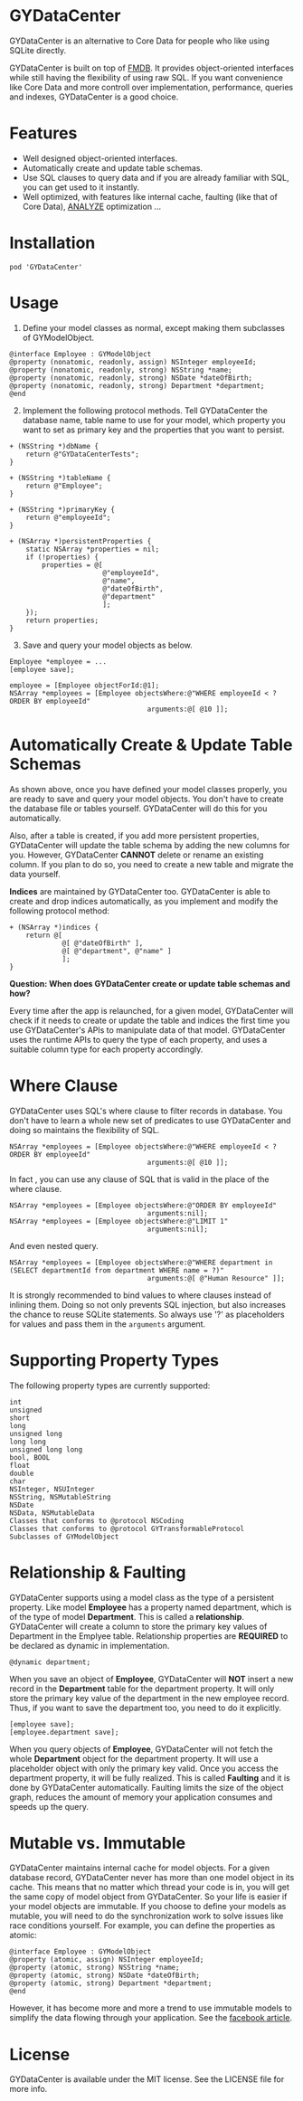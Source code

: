 # GYDataCenter
GYDataCenter is an alternative to Core Data for people who like using SQLite directly. 

GYDataCenter is built on top of [FMDB](https://github.com/ccgus/fmdb). It provides object-oriented interfaces while still having the flexibility of using raw SQL. If you want convenience like Core Data and more controll over implementation, performance, queries and indexes, GYDataCenter is a good choice.

# Features
* Well designed object-oriented interfaces.
* Automatically create and update table schemas.
* Use SQL clauses to query data and if you are already familiar with SQL, you can get used to it instantly.
* Well optimized, with features like internal cache, faulting (like that of Core Data), [ANALYZE](https://www.sqlite.org/lang_analyze.html) optimization ... 

# Installation
```
pod 'GYDataCenter'
```

# Usage
1) Define your model classes as normal, except making them subclasses of GYModelObject.
```objc
@interface Employee : GYModelObject
@property (nonatomic, readonly, assign) NSInteger employeeId;
@property (nonatomic, readonly, strong) NSString *name;
@property (nonatomic, readonly, strong) NSDate *dateOfBirth;
@property (nonatomic, readonly, strong) Department *department;
@end
```
2) Implement the following protocol methods. Tell GYDataCenter the database name, table name to use for your model, which property you want to set as primary key and the properties that you want to persist.
```objc
+ (NSString *)dbName {
    return @"GYDataCenterTests";
}

+ (NSString *)tableName {
    return @"Employee";
}

+ (NSString *)primaryKey {
    return @"employeeId";
}

+ (NSArray *)persistentProperties {
    static NSArray *properties = nil;
    if (!properties) {
        properties = @[
                       @"employeeId",
                       @"name",
                       @"dateOfBirth",
                       @"department"
                       ];
    });
    return properties;
}
```
3) Save and query your model objects as below.
```objc
Employee *employee = ...
[employee save];

employee = [Employee objectForId:@1];
NSArray *employees = [Employee objectsWhere:@"WHERE employeeId < ? ORDER BY employeeId"
                                  arguments:@[ @10 ]];
```

# Automatically Create & Update Table Schemas
As shown above, once you have defined your model classes properly, you are ready to save and query your model objects. You don't have to create the database file or tables yourself. GYDataCenter will do this for you automatically.

Also, after a table is created, if you add more persistent properties, GYDataCenter will update the table schema by adding the new columns for you. However, GYDataCenter **CANNOT** delete or rename an existing column. If you plan to do so, you need to create a new table and migrate the data yourself.

**Indices** are maintained by GYDataCenter too. GYDataCenter is able to create and drop indices automatically, as you implement and modify the following protocol method:
```objc
+ (NSArray *)indices {
    return @[
             @[ @"dateOfBirth" ],
             @[ @"department", @"name" ]
             ];
}
```

**Question: When does GYDataCenter create or update table schemas and how?**

Every time after the app is relaunched, for a given model, GYDataCenter will check if it needs to create or update the table and indices the first time you use GYDataCenter's APIs to manipulate data of that model.
GYDataCenter uses the runtime APIs to query the type of each property, and uses a suitable column type for each property accordingly.

# Where Clause
GYDataCenter uses SQL's where clause to filter records in database. You don't have to learn a whole new set of predicates to use GYDataCenter and doing so maintains the flexibility of SQL. 
```objc
NSArray *employees = [Employee objectsWhere:@"WHERE employeeId < ? ORDER BY employeeId"
                                  arguments:@[ @10 ]];
```
In fact , you can use any clause of SQL that is valid in the place of the where clause.
```objc
NSArray *employees = [Employee objectsWhere:@"ORDER BY employeeId"
                                  arguments:nil];
NSArray *employees = [Employee objectsWhere:@"LIMIT 1"
                                  arguments:nil];
```
And even nested query.
```objc
NSArray *employees = [Employee objectsWhere:@"WHERE department in (SELECT departmentId from department WHERE name = ?)"
                                  arguments:@[ @"Human Resource" ]];
```

It is strongly recommended to bind values to where clauses instead of inlining them. Doing so not only prevents SQL injection, but also increases the chance to reuse SQLite statements. So always use '?' as placeholders for values and pass them in the `arguments` argument.

# Supporting Property Types
The following property types are currently supported:
```objc
int
unsigned
short
long
unsigned long
long long
unsigned long long
bool, BOOL
float
double
char
NSInteger, NSUInteger
NSString, NSMutableString
NSDate
NSData, NSMutableData
Classes that conforms to @protocol NSCoding
Classes that conforms to @protocol GYTransformableProtocol
Subclasses of GYModelObject
```

# Relationship & Faulting
GYDataCenter supports using a model class as the type of a persistent property. Like model **Employee** has a property named department, which is of the type of model **Department**. This is called a **relationship**. GYDataCenter will create a column to store the primary key values of Department in the Emplyee table. Relationship properties are **REQUIRED** to be declared as dynamic in implementation.
```objc
@dynamic department;
```

When you save an object of **Employee**, GYDataCenter will **NOT** insert a new record in the **Department** table for the department property. It will only store the primary key value of the department in the new employee record. Thus, if you want to save the department too, you need to do it explicitly.
```objc
[employee save];
[employee.department save];
```

When you query objects of **Employee**, GYDataCenter will not fetch the whole **Department** object for the department property. It will use a placeholder object with only the primary key valid. Once you access the department property, it will be fully realized. This is called **Faulting** and it is done by GYDataCenter automatically. Faulting limits the size of the object graph, reduces the amount of memory your application consumes and speeds up the query.

# Mutable vs. Immutable
GYDataCenter maintains internal cache for model objects. For a given database record, GYDataCenter never has more than one model object in its cache. This means that no matter which thread your code is in, you will get the same copy of model object from GYDataCenter. So your life is easier if your model objects are immutable. If you choose to define your models as mutable, you will need to do the synchronization work to solve issues like race conditions yourself. For example, you can define the properties as atomic:
```objc
@interface Employee : GYModelObject
@property (atomic, assign) NSInteger employeeId;
@property (atomic, strong) NSString *name;
@property (atomic, strong) NSDate *dateOfBirth;
@property (atomic, strong) Department *department;
@end
```

However, it has become more and more a trend to use immutable models to simplify the data flowing through your application. See the [facebook article](https://code.facebook.com/posts/1154141864616569/building-and-managing-ios-model-objects-with-remodel/).

# License

GYDataCenter is available under the MIT license. See the LICENSE file for more info.
